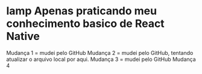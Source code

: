 # lamp Apenas praticando meu conhecimento basico de React Native
Mudança 1 = mudei pelo GitHub
Mudança 2 = mudei pelo GitHub, tentando atualizar o arquivo local por aqui.
Mudança 3 = mudei pelo GitHub
Mudança 4
